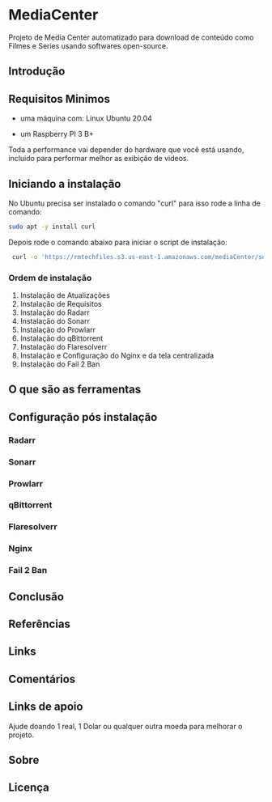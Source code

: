 # MediaCenter
Projeto de Media Center automatizado para download de conteúdo como Filmes e Series usando softwares open-source.

## Introdução

## Requisitos Minimos

- uma máquina com:
    Linux Ubuntu 20.04
    
- um Raspberry PI 3 B+
    
Toda a performance vai depender do hardware que você está usando, incluido para performar melhor as exibição de videos.

## Iniciando a instalação

No Ubuntu precisa ser instalado o comando "curl" para isso rode a linha de comando:
```bash
sudo apt -y install curl
```

Depois rode o comando abaixo para iniciar o script de instalação:
```bash
 curl -o 'https://rmtechfiles.s3.us-east-1.amazonaws.com/mediaCenter/setup_mediaCenter.sh' | sudo bash
 ````

### Ordem de instalação
 1. Instalação de Atualizações
 2. Instalação de Requisitos
 3. Instalação do Radarr
 4. Instalação do Sonarr
 5. Instalação do Prowlarr
 6. Instalação do qBittorrent
 7. Instalação do Flaresolverr
 8. Instalação e Configuração do Nginx e da tela centralizada
 9. Instalação do Fail 2 Ban

## O que são as ferramentas

## Configuração pós instalação

### Radarr

### Sonarr

### Prowlarr

### qBittorrent

### Flaresolverr

### Nginx

### Fail 2 Ban

## Conclusão

## Referências

## Links

## Comentários

## Links de apoio
Ajude doando 1 real, 1 Dolar ou qualquer outra moeda para melhorar o projeto.

## Sobre

## Licença